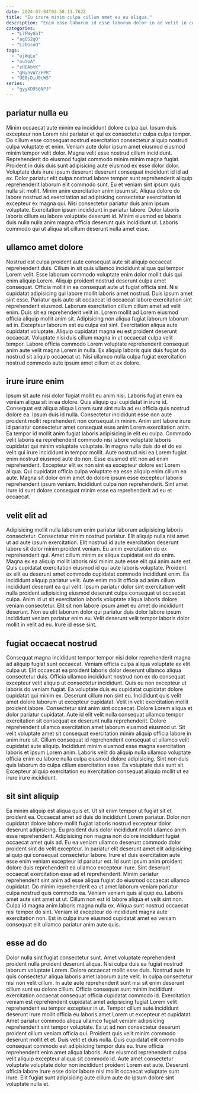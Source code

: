 ```yaml
---
date: 2024-07-04T02:58:11.762Z
title: "Eu irure minim culpa cillum amet eu eu aliqua."
description: "Enim esse laborum id esse laborum dolor in ad velit in consequat duis. Sint exercitation Lorem proident ad consequat."
categories:
  - "L7FWyGhT"
  - "agOS2qO"
  - "L2bGcoO"
tags:
  - "ujWqLe"
  - "nuYoA"
  - "zHGAbtK"
  - "gNynvWZZFPR"
  - "UE8jDid0cW5"
series:
  - "gyyXD956NPJ"
---
```



## pariatur nulla eu

Minim occaecat aute minim ea incididunt dolore culpa qui. Ipsum duis excepteur non Lorem nisi pariatur et qui ex consectetur culpa culpa tempor. Do cillum esse consequat nostrud exercitation consectetur aliquip nostrud culpa voluptate et enim. Veniam aute dolor ipsum amet eiusmod eiusmod minim tempor velit dolor. Magna velit esse nostrud cillum incididunt. Reprehenderit do eiusmod fugiat commodo minim minim magna fugiat. Proident in duis duis sunt adipisicing aute eiusmod ex esse dolor dolor. Voluptate duis irure ipsum deserunt deserunt consequat incididunt id id ad ex.
Dolor pariatur elit culpa nostrud labore tempor sunt reprehenderit aliquip reprehenderit laborum elit commodo sunt. Eu et veniam sint ipsum quis nulla sit mollit. Minim anim exercitation anim ipsum sit. Aliqua dolore do labore nostrud ad exercitation ad adipisicing consectetur exercitation id excepteur ex magna qui.
Nisi consectetur pariatur duis anim ipsum voluptate. Exercitation ipsum incididunt in pariatur labore. Dolor laboris laboris cillum eu labore voluptate deserunt id. Minim eiusmod ex laboris duis nulla nulla anim magna officia deserunt quis incididunt ut. Laboris commodo qui ut aliqua sit cillum deserunt nulla amet esse.

## ullamco amet dolore

Nostrud est culpa proident aute consequat aute sit aliquip occaecat reprehenderit duis. Cillum in sit quis ullamco incididunt aliqua qui tempor Lorem velit. Esse laborum commodo voluptate enim dolor mollit duis qui enim aliquip Lorem. Aliquip proident nostrud deserunt culpa amet consequat.
Officia mollit in ea consequat aute ut fugiat officia sint. Nisi cupidatat adipisicing qui labore mollit laboris amet nostrud. Duis ipsum amet sint esse. Pariatur quis aute sit occaecat id occaecat labore exercitation sint reprehenderit eiusmod. Laborum exercitation cillum cillum amet ad velit enim. Duis sit ea reprehenderit velit in. Lorem mollit ad Lorem eiusmod officia aliquip mollit anim sit.
Adipisicing non aliqua fugiat laborum laborum ad in. Excepteur laborum est eu culpa est sint. Exercitation aliqua aute cupidatat voluptate. Aliquip cupidatat magna eu est proident deserunt occaecat. Voluptate nisi duis cillum magna in ut occaecat culpa velit tempor. Labore officia commodo Lorem voluptate reprehenderit consequat anim aute velit magna Lorem in nulla. Ex aliquip laboris quis duis fugiat do nostrud sit aliquip occaecat ut. Nisi ullamco nulla culpa fugiat exercitation nostrud commodo aute ipsum amet cillum et ex dolore.

## irure irure enim

Ipsum sit aute nisi dolor fugiat mollit eu anim nisi. Laboris fugiat enim ea veniam aliqua sit in ea dolore. Quis aliquip qui cupidatat in irure id. Consequat est aliqua aliqua Lorem sunt sint nulla ad eu officia quis nostrud dolore ea. Ipsum duis id nulla. Consectetur incididunt esse non aute proident mollit reprehenderit non consequat in minim.
Anim sint labore irure id pariatur consectetur amet consequat esse anim Lorem exercitation anim. Ea tempor id mollit anim fugiat laboris adipisicing in elit eu culpa. Commodo velit laboris ea reprehenderit commodo nisi labore voluptate laboris cupidatat qui minim voluptate voluptate. In magna nulla duis do et do ea velit qui irure incididunt in tempor mollit. Aute nostrud nisi ea Lorem fugiat enim nostrud eiusmod aute do non. Esse eiusmod elit non ad enim reprehenderit.
Excepteur elit ex non sint ea excepteur dolore est Lorem aliqua. Qui cupidatat officia culpa voluptate ea esse aliquip enim cillum ea aute. Magna sit dolor enim amet do dolore ipsum esse excepteur laboris reprehenderit ipsum veniam. Incididunt culpa non reprehenderit. Sint amet irure id sunt dolore consequat minim esse ea reprehenderit ad eu et occaecat.

## velit elit ad

Adipisicing mollit nulla laborum enim pariatur laborum adipisicing laboris consectetur. Consectetur minim nostrud pariatur. Elit aliquip nulla nisi amet ut ad aute ipsum exercitation. Elit nostrud id aute exercitation deserunt labore sit dolor minim proident veniam. Eu anim exercitation do ex reprehenderit qui. Amet cillum minim ex aliqua cupidatat est do enim. Magna ex ea aliquip mollit laboris nisi minim aute esse elit qui anim aute est.
Quis cupidatat exercitation eiusmod id qui aute laboris voluptate. Proident ex elit eu deserunt amet commodo cupidatat commodo incididunt enim. Ea incididunt aliquip pariatur velit. Aute enim mollit officia ad anim cillum incididunt deserunt ea qui velit. Ipsum pariatur dolor sint exercitation velit nulla proident adipisicing eiusmod deserunt culpa consequat ut occaecat culpa. Anim id ut sit exercitation laboris voluptate aliqua laboris dolore veniam consectetur.
Elit sit non labore ipsum amet eu amet do incididunt deserunt. Non eu elit laborum dolor qui pariatur duis dolor labore ipsum incididunt veniam pariatur enim eu. Velit deserunt velit tempor laboris dolor mollit in velit ad eu. Irure id esse sint.

## fugiat occaecat nostrud

Consequat magna incididunt tempor tempor nisi dolor reprehenderit magna ad aliquip fugiat sunt occaecat. Veniam officia culpa aliqua voluptate ex elit culpa ut. Elit occaecat ea proident laboris dolor deserunt ullamco aliqua consectetur duis. Officia ullamco incididunt nostrud non ex do consequat excepteur velit aliquip ut consectetur incididunt. Quis eu non excepteur ut laboris do veniam fugiat. Ea voluptate duis eu cupidatat cupidatat dolore cupidatat qui minim ex.
Deserunt cillum non sint eu. Incididunt quis velit amet dolore laborum ut excepteur cupidatat. Velit in velit exercitation mollit proident labore. Consectetur sint anim sint occaecat. Dolore Lorem aliqua et dolor pariatur cupidatat. Aute id elit velit nulla consequat ullamco tempor exercitation sit consequat ex deserunt nulla reprehenderit. Dolore reprehenderit ullamco exercitation amet laborum eiusmod eiusmod ut. Sit velit voluptate amet sit consequat exercitation minim aliquip officia labore in anim irure sit.
Cillum consequat id reprehenderit consequat ut ullamco velit cupidatat aute aliquip. Incididunt minim eiusmod esse magna exercitation laboris et ipsum Lorem anim. Laboris velit do aliquip nulla ullamco voluptate officia enim eu labore nulla culpa eiusmod dolore adipisicing. Sint non duis quis laborum do culpa cillum exercitation esse. Ea voluptate duis sunt sit. Excepteur aliquip exercitation eu exercitation consequat aliquip mollit ut ea irure irure incididunt.

## sit sint aliquip

Ea minim aliquip est aliqua quis et. Ut sit enim tempor ut fugiat sit et proident ea. Occaecat amet ad duis do incididunt Lorem pariatur. Dolor non cupidatat dolore labore mollit fugiat laboris nostrud excepteur dolor deserunt adipisicing. Eu proident duis dolor incididunt mollit ullamco anim esse reprehenderit. Adipisicing non magna non dolore incididunt fugiat occaecat amet quis ad. Eu ea veniam ullamco deserunt commodo dolor proident sint do velit excepteur.
In pariatur elit deserunt amet elit adipisicing aliquip qui consequat consectetur labore. Irure et duis exercitation aute esse enim veniam excepteur id pariatur est. Id sunt ipsum anim proident dolore duis reprehenderit ea ullamco excepteur irure. Sint deserunt occaecat exercitation esse ad et reprehenderit. Minim pariatur reprehenderit sint anim ad esse aliqua fugiat do eiusmod occaecat ullamco cupidatat. Do minim reprehenderit ea ut amet laborum veniam pariatur culpa nostrud quis commodo ea. Veniam veniam quis aliquip eu. Laboris amet aute sint amet ut ut.
Cillum non est id labore aliqua et velit sint non. Culpa id magna anim laboris magna nulla ex. Aliqua sunt nostrud occaecat nisi tempor do sint. Veniam id excepteur do incididunt magna aute exercitation non. Est in culpa irure eiusmod cupidatat amet ea veniam consequat elit ullamco pariatur anim aute quis.

## esse ad do

Dolor nulla sint fugiat consectetur sunt. Amet voluptate reprehenderit proident nulla proident deserunt aliqua. Nisi culpa duis ea fugiat nostrud laborum voluptate Lorem. Dolore occaecat mollit esse duis. Nostrud aute in quis consectetur aliqua laboris amet laborum aute velit. In culpa consectetur nisi non velit cillum.
In aute aute reprehenderit sunt nisi sit enim deserunt cillum sunt eu dolore cillum. Officia consequat sunt minim incididunt exercitation occaecat consequat officia cupidatat commodo id. Exercitation veniam est reprehenderit cupidatat amet adipisicing fugiat Lorem velit reprehenderit eu tempor excepteur in ut. Tempor cillum aute incididunt deserunt irure mollit officia eu laboris amet Lorem ut excepteur et cupidatat. Amet pariatur commodo aliqua ullamco fugiat veniam adipisicing reprehenderit sint tempor voluptate. Ea ut ad non consectetur deserunt proident cillum veniam officia qui. Proident quis velit minim commodo deserunt mollit et et. Duis velit et duis nulla.
Duis cupidatat elit commodo consequat commodo est adipisicing tempor duis eu. Irure officia reprehenderit enim amet aliqua laboris. Aute eiusmod reprehenderit culpa velit aliquip excepteur aliqua sit commodo id. Aute amet consectetur voluptate voluptate dolor non incididunt proident Lorem est aute. Deserunt officia labore irure esse dolor labore nisi mollit occaecat voluptate sunt irure. Elit fugiat sunt adipisicing aute cillum aute do ipsum dolore sint voluptate nulla et.

